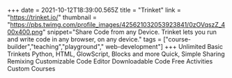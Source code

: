 +++
date = 2021-10-12T18:39:00.565Z
title = "Trinket"
link = "https://trinket.io/"
thumbnail = "https://pbs.twimg.com/profile_images/425621032053923841/0zOVqszZ_400x400.png"
snippet="Share Code from any Device. Trinket lets you run and write code in any browser, on any device."
tags = ["course-builder","teaching","playground"," web-development"]
+++
Unlimited Basic Trinkets
Python, HTML, GlowScript, Blocks and more
Quick, Simple Sharing
Remixing
Customizable Code Editor
Downloadable Code
Free Activities
Custom Courses
